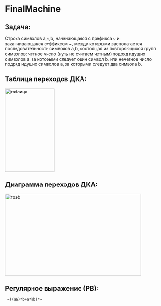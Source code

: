 # FinalMachine

## Задача: 
Строка символов a,~,b, начинающаяся с префикса ~ и заканчивающаяся суффиксом ~,
между которыми располагается последовательность символов a,b, состоящая из
повторяющихся групп символов: четное число (нуль не считаем четным) подряд
идущих символов a, за которыми следует один символ b, или нечетное число подряд
идущих символов a, за которыми следует два символа b.

## Таблица переходов ДКA:

<img width="163" height="276" alt="таблица" src="https://github.com/user-attachments/assets/3d994b98-f024-485a-b550-d8585322e5f9" />

## Диаграмма переходов ДКA:

<img width="448" height="271" alt="граф" src="https://github.com/user-attachments/assets/bdfbb066-8e5f-47e0-bd3c-3f078c90b745" />

## Регулярное выражение (РВ):

```
 ~((aa)*b+a*bb)*~
```


